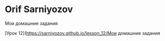 

# Orif Sarniyozov
Мои домашние задания

[Урок 12](https://sarniyozov.github.io/lesson_12/Мои домашние задания
